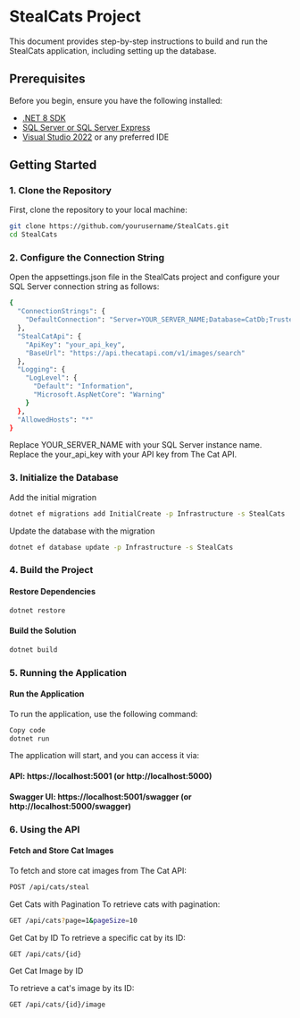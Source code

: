 # StealCats Project

This document provides step-by-step instructions to build and run the StealCats application, including setting up the database.

## Prerequisites

Before you begin, ensure you have the following installed:

- [.NET 8 SDK](https://dotnet.microsoft.com/download)
- [SQL Server or SQL Server Express](https://www.microsoft.com/en-us/sql-server/sql-server-downloads)
- [Visual Studio 2022](https://visualstudio.microsoft.com/vs/) or any preferred IDE

## Getting Started

### 1. Clone the Repository

First, clone the repository to your local machine:

```bash
git clone https://github.com/yourusername/StealCats.git
cd StealCats 

```

### 2. Configure the Connection String
Open the appsettings.json file in the StealCats project and configure your SQL Server connection string as follows:
```bash
{
  "ConnectionStrings": {
    "DefaultConnection": "Server=YOUR_SERVER_NAME;Database=CatDb;Trusted_Connection=True;MultipleActiveResultSets=true"
  },
  "StealCatApi": {
    "ApiKey": "your_api_key",
    "BaseUrl": "https://api.thecatapi.com/v1/images/search"
  },
  "Logging": {
    "LogLevel": {
      "Default": "Information",
      "Microsoft.AspNetCore": "Warning"
    }
  },
  "AllowedHosts": "*"
}
```

Replace YOUR_SERVER_NAME with your SQL Server instance name.<br>
Replace the your_api_key with your API key from The Cat API.<br>

### 3. Initialize the Database
 Add the initial migration
```bash
dotnet ef migrations add InitialCreate -p Infrastructure -s StealCats
```
Update the database with the migration
```bash
dotnet ef database update -p Infrastructure -s StealCats
```

### 4. Build the Project
#### Restore Dependencies<br>
```bash
dotnet restore
```
#### Build the Solution


```bash
dotnet build
```
### 5. Running the Application
#### Run the Application
To run the application, use the following command:

```bash
Copy code
dotnet run
```
The application will start, and you can access it via:

#### API: https://localhost:5001 (or http://localhost:5000)
#### Swagger UI: https://localhost:5001/swagger (or http://localhost:5000/swagger)

### 6. Using the API
#### Fetch and Store Cat Images
To fetch and store cat images from The Cat API:


```bash
POST /api/cats/steal
```

Get Cats with Pagination
To retrieve cats with pagination:


```bash
GET /api/cats?page=1&pageSize=10
```

Get Cat by ID
To retrieve a specific cat by its ID:

```bash
GET /api/cats/{id}
```
Get Cat Image by ID

To retrieve a cat's image by its ID:
```bash
GET /api/cats/{id}/image
```
